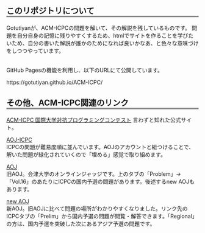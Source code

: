 <h2 style="border-bottom-style: double">このリポジトリについて</h2>
<p>
Gotutiyanが、ACM-ICPCの問題を解いて、その解説を残しているものです。
問題を自分自身の記憶に残りやすくするため、htmlでサイトを作ることを学びたいため、自分の書いた解説が誰かのためになれば良いかなあ、と色々な意味づけをしつつやっています。

<br>GitHub Pagesの機能を利用し、以下のURLにて公開しています。
</p>
https://gotutiyan.github.io/ACM-ICPC/

<h2 style="border-bottom-style: double">その他、ACM-ICPC関連のリンク</h2>
<p>
<a href="https://icpc.iisf.or.jp">ACM-ICPC 国際大学対抗プログラミングコンテスト</a>
<be>言わずと知れた公式サイト。
</p>

<p>
<a href="http://aoj-icpc.ichyo.jp/?aoj_rivals=&sort2_order=desc&year_max=&source4=1&aoj_username=&point_max=1200&sort1_order=asc&source2=1&source3=1&source1=1&point_min=100&sort2_by=num_aoj_acceptances&year_min=&sort1_by=point">AOJ-ICPC</a>
<br>ICPCの問題が難易度順に並んでいます。AOJのアカウントと紐つけることで、解いた問題が緑化されていくので「埋める」感覚で取り組めます。
</p>

<p>
<a href="http://judge.u-aizu.ac.jp/onlinejudge/index.jsp">AOJ</a>
<br>旧AOJ。会津大学のオンラインジャッジです。上のタブの「Problem」→「Vol.16」のあたりにICPCの国内予選の問題があります。後述するnew AOJもあります。
</p>

<p>
<a href="https://onlinejudge.u-aizu.ac.jp/challenges/sources">new AOJ</a>
<br>新AOJ。旧AOJに比べて問題の場所がわかりやすくなりました。リンク先のICPCタブの「Prelim」から国内予選の問題が閲覧・解答できます。「Regional」の方は、国内予選を突破した次にあるアジア予選の問題です。
</p>